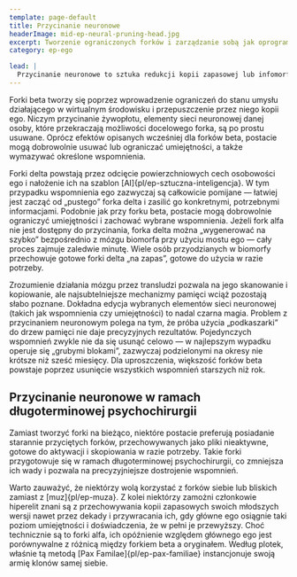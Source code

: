 ```yaml
---
template: page-default
title: Przycinanie neuronowe
headerImage: mid-ep-neural-pruning-head.jpg
excerpt: Tworzenie ograniczonych forków i zarządzanie sobą jak oprogramowaniem.
category: ep-ego

lead: |
  Przycinanie neuronowe to sztuka redukcji kopii zapasowej lub infomorfa do rozmiaru odpowiedniego dla [forka]{pl/ep-fork} beta lub delta.
---
```

Forki beta tworzy się poprzez wprowadzenie ograniczeń do stanu umysłu działającego w wirtualnym środowisku i przepuszczenie przez niego kopii ego. Niczym przycinanie żywopłotu, elementy sieci neuronowej danej osoby, które przekraczają możliwości docelowego forka, są po prostu usuwane. Oprócz efektów opisanych wcześniej dla forków beta, postacie mogą dobrowolnie usuwać lub ograniczać umiejętności, a także wymazywać określone wspomnienia.

Forki delta powstają przez odcięcie powierzchniowych cech osobowości ego i nałożenie ich na szablon [AI]{pl/ep-sztuczna-inteligencja}. W tym przypadku wspomnienia ego zazwyczaj są całkowicie pomijane — łatwiej jest zacząć od „pustego” forka delta i zasilić go konkretnymi, potrzebnymi informacjami. Podobnie jak przy forku beta, postacie mogą dobrowolnie ograniczyć umiejętności i zachować wybrane wspomnienia. Jeżeli fork alfa nie jest dostępny do przycinania, forka delta można „wygenerować na szybko” bezpośrednio z mózgu biomorfa przy użyciu mostu ego — cały proces zajmuje zaledwie minutę. Wiele osób przyodzianych w biomorfy przechowuje gotowe forki delta „na zapas”, gotowe do użycia w razie potrzeby.

Zrozumienie działania mózgu przez transludzi pozwala na jego skanowanie i kopiowanie, ale najsubtelniejsze mechanizmy pamięci wciąż pozostają słabo poznane. Dokładna edycja wybranych elementów sieci neuronowej (takich jak wspomnienia czy umiejętności) to nadal czarna magia. Problem z przycinaniem neuronowym polega na tym, że próba użycia „podkaszarki” do drzew pamięci nie daje precyzyjnych rezultatów. Pojedynczych wspomnień zwykle nie da się usunąć celowo — w najlepszym wypadku operuje się „grubymi blokami”, zazwyczaj podzielonymi na okresy nie krótsze niż sześć miesięcy. Dla uproszczenia, większość forków beta powstaje poprzez usunięcie wszystkich wspomnień starszych niż rok.

## Przycinanie neuronowe w ramach długoterminowej psychochirurgii
Zamiast tworzyć forki na bieżąco, niektóre postacie preferują posiadanie starannie przyciętych forków, przechowywanych jako pliki nieaktywne, gotowe do aktywacji i skopiowania w razie potrzeby. Takie forki przygotowuje się w ramach długoterminowej psychochirurgii, co zmniejsza ich wady i pozwala na precyzyjniejsze dostrojenie wspomnień.

Warto zauważyć, że niektórzy wolą korzystać z forków siebie lub bliskich zamiast z [muz]{pl/ep-muza}. Z kolei niektórzy zamożni członkowie hiperelit znani są z przechowywania kopii zapasowych swoich młodszych wersji nawet przez dekady i przywracania ich, gdy główne ego osiągnie taki poziom umiejętności i doświadczenia, że w pełni je przewyższy. Choć technicznie są to forki alfa, ich opóźnienie względem głównego ego jest porównywalne z różnicą między forkiem beta a oryginałem. Według plotek, właśnie tą metodą [Pax Familae]{pl/ep-pax-familiae} instancjonuje swoją armię klonów samej siebie.
